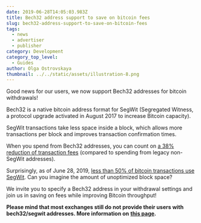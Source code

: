 ```yaml
---
date: 2019-06-28T14:05:03.983Z
title: Bech32 address support to save on bitcoin fees
slug: bech32-address-support-to-save-on-bitcoin-fees
tags:
  - news
  - advertiser
  - publisher
category: Development
category_top_level:
  - Guides
author: Olga Ostrovskaya
thumbnail: ../../static/assets/illustration-8.png
---
```

Good news for our users, we now support Bech32 addresses for bitcoin withdrawals!

Bech32 is a native bitcoin address format for SegWit (Segregated Witness, a protocol upgrade activated in August 2017 to increase Bitcoin capacity).

SegWit transactions take less space inside a block, which allows more transactions per block and improves transaction confirmation times.

When you spend from Bech32 addresses, you can count on [a 38% reduction of transaction fees](https://blog.blockonomics.co/saving-transaction-fee-using-segwit-how-to-be-a-bitcoin-ninja-78d8416375db) (compared to spending from legacy non-SegWit addresses).

Surprisingly, as of June 28, 2019, [less than 50% of bitcoin transactions use SegWit](https://transactionfee.info/charts/payments/segwit). Can you imagine the amount of unoptimized block space?

We invite you to specify a Bech32 address in your withdrawal settings and join us in saving on fees while improving Bitcoin throughput!

**Please mind that most exchanges still do not provide their users with bech32/segwit addresses. More information on** [**this page**](https://en.bitcoin.it/wiki/Bech32_adoption)**.**
